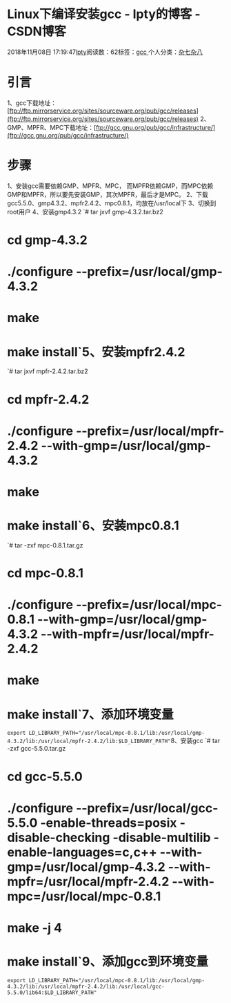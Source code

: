 
# Linux下编译安装gcc - lpty的博客 - CSDN博客

2018年11月08日 17:19:47[lpty](https://me.csdn.net/sinat_33741547)阅读数：62标签：[gcc																](https://so.csdn.net/so/search/s.do?q=gcc&t=blog)个人分类：[杂七杂八																](https://blog.csdn.net/sinat_33741547/article/category/7513215)



# 引言
1、gcc下载地址：[ftp://ftp.mirrorservice.org/sites/sourceware.org/pub/gcc/releases](ftp://ftp.mirrorservice.org/sites/sourceware.org/pub/gcc/releases)
2、GMP、MPFR、MPC下载地址：[ftp://gcc.gnu.org/pub/gcc/infrastructure/](ftp://gcc.gnu.org/pub/gcc/infrastructure/)
# 步骤
1、安装gcc需要依赖GMP、MPFR、MPC， 而MPFR依赖GMP，而MPC依赖GMP和MPFR，所以要先安装GMP，其次MPFR，最后才是MPC。
2、下载gcc5.5.0、gmp4.3.2、mpfr2.4.2、mpc0.8.1，均放在/usr/local下
3、切换到root用户
4、安装gmp4.3.2
`# tar jxvf gmp-4.3.2.tar.bz2
# cd gmp-4.3.2
# ./configure --prefix=/usr/local/gmp-4.3.2
# make
# make install`5、安装mpfr2.4.2
`# tar jxvf mpfr-2.4.2.tar.bz2
# cd mpfr-2.4.2
# ./configure --prefix=/usr/local/mpfr-2.4.2 --with-gmp=/usr/local/gmp-4.3.2 
# make
# make install`6、安装mpc0.8.1
`# tar -zxf mpc-0.8.1.tar.gz	
# cd mpc-0.8.1
# ./configure --prefix=/usr/local/mpc-0.8.1 --with-gmp=/usr/local/gmp-4.3.2 --with-mpfr=/usr/local/mpfr-2.4.2
# make
# make install`7、添加环境变量
`export LD_LIBRARY_PATH="/usr/local/mpc-0.8.1/lib:/usr/local/gmp-4.3.2/lib:/usr/local/mpfr-2.4.2/lib:$LD_LIBRARY_PATH"`8、安装gcc
`# tar -zxf gcc-5.5.0.tar.gz
# cd gcc-5.5.0
# ./configure --prefix=/usr/local/gcc-5.5.0 -enable-threads=posix -disable-checking -disable-multilib -enable-languages=c,c++ --with-gmp=/usr/local/gmp-4.3.2 --with-mpfr=/usr/local/mpfr-2.4.2 --with-mpc=/usr/local/mpc-0.8.1
# make -j 4
# make install`9、添加gcc到环境变量
`export LD_LIBRARY_PATH="/usr/local/mpc-0.8.1/lib:/usr/local/gmp-4.3.2/lib:/usr/local/mpfr-2.4.2/lib:/usr/local/gcc-5.5.0/lib64:$LD_LIBRARY_PATH"`

